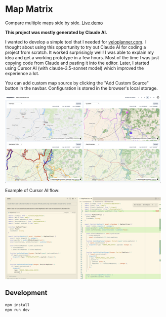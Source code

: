 # Map Matrix

Compare multiple maps side by side. [Live demo](https://veloplanner.github.io/map-matrix/)

**This project was mostly generated by Claude AI.**

I wanted to develop a simple tool that I needed for [veloplanner.com](https://veloplanner.com). I thought about using this opportunity to try out Claude AI for coding a project from scratch. It worked surprisingly well! I was able to explain my idea and get a working prototype in a few hours. Most of the time I was just copying code from Claude and pasting it into the editor. Later, I started using Cursor AI (with claude-3.5-sonnet model) which improved the experience a lot.



You can add custom map source by clicking the "Add Custom Source" button in the navbar.
Configuration is stored in the browser's local storage.

![screenshot](https://github.com/veloplanner/map-matrix/blob/main/screenshot.png)

Example of Cursor AI flow:

![screenshot-cursor-ai.png](https://github.com/veloplanner/map-matrix/blob/main/screenshot-cursor-ai.png)

## Development

```
npm install
npm run dev
```
